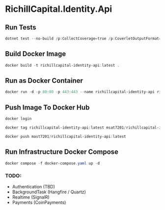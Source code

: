 # RichillCapital.Identity.Api

## Run Tests

```powershell
dotnet test --no-build /p:CollectCoverage=true /p:CoverletOutputFormat=lcov /p:CoverletOutput=../../coverage/lcov.info -- MSTest.Parallelize.Workers=5
```

## Build Docker Image

```powershell
docker build -t richillcapital-identity-api:latest .
```

## Run as Docker Container

```powershell
docker run -d -p 80:80 -p 443:443 --name richillcapital-identity-api richillcapital-identity-api:latest
```

## Push Image To Docker Hub

```powershell
docker login

docker tag richillcapital-identity-api:latest msat7201/richillcapital-identity-api:latest

docker push mast7201/richillcapital-identity-api:latest
```

## Run Infrastructure Docker Compose

```powershell
docker compose -f docker-compose.yaml up -d
```

### TODO:

- Authentication (TBD)
- BackgroundTask (Hangfire / Quartz)
- Realtime (SignalR)
- Payments (CoinPayments)

